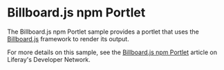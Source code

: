 # Billboard.js npm Portlet

The Billboard.js npm Portlet sample provides a portlet that uses the
[Billboard.js](https://naver.github.io/billboard.js/) framework to render its
output.

For more details on this sample, see the
[Billboard.js npm Portlet](https://portal.liferay.dev/docs/7-2/reference/-/knowledge_base/r/billboard-js-npm-portlet)
article on Liferay's Developer Network.